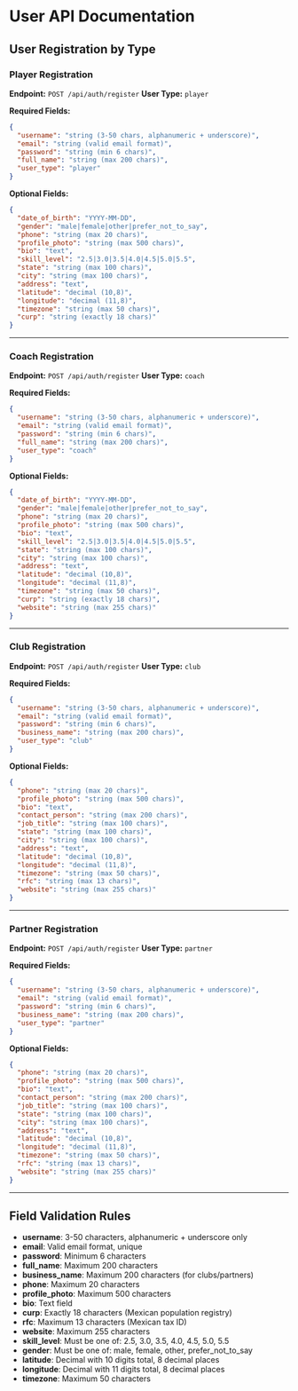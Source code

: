# User API Documentation

## User Registration by Type

### Player Registration
**Endpoint:** `POST /api/auth/register`
**User Type:** `player`

**Required Fields:**
```json
{
  "username": "string (3-50 chars, alphanumeric + underscore)",
  "email": "string (valid email format)",
  "password": "string (min 6 chars)",
  "full_name": "string (max 200 chars)",
  "user_type": "player"
}
```

**Optional Fields:**
```json
{
  "date_of_birth": "YYYY-MM-DD",
  "gender": "male|female|other|prefer_not_to_say",
  "phone": "string (max 20 chars)",
  "profile_photo": "string (max 500 chars)",
  "bio": "text",
  "skill_level": "2.5|3.0|3.5|4.0|4.5|5.0|5.5",
  "state": "string (max 100 chars)",
  "city": "string (max 100 chars)",
  "address": "text",
  "latitude": "decimal (10,8)",
  "longitude": "decimal (11,8)",
  "timezone": "string (max 50 chars)",
  "curp": "string (exactly 18 chars)"
}
```

---

### Coach Registration
**Endpoint:** `POST /api/auth/register`
**User Type:** `coach`

**Required Fields:**
```json
{
  "username": "string (3-50 chars, alphanumeric + underscore)",
  "email": "string (valid email format)",
  "password": "string (min 6 chars)",
  "full_name": "string (max 200 chars)",
  "user_type": "coach"
}
```

**Optional Fields:**
```json
{
  "date_of_birth": "YYYY-MM-DD",
  "gender": "male|female|other|prefer_not_to_say",
  "phone": "string (max 20 chars)",
  "profile_photo": "string (max 500 chars)",
  "bio": "text",
  "skill_level": "2.5|3.0|3.5|4.0|4.5|5.0|5.5",
  "state": "string (max 100 chars)",
  "city": "string (max 100 chars)",
  "address": "text",
  "latitude": "decimal (10,8)",
  "longitude": "decimal (11,8)",
  "timezone": "string (max 50 chars)",
  "curp": "string (exactly 18 chars)",
  "website": "string (max 255 chars)"
}
```

---

### Club Registration
**Endpoint:** `POST /api/auth/register`
**User Type:** `club`

**Required Fields:**
```json
{
  "username": "string (3-50 chars, alphanumeric + underscore)",
  "email": "string (valid email format)",
  "password": "string (min 6 chars)",
  "business_name": "string (max 200 chars)",
  "user_type": "club"
}
```

**Optional Fields:**
```json
{
  "phone": "string (max 20 chars)",
  "profile_photo": "string (max 500 chars)",
  "bio": "text",
  "contact_person": "string (max 200 chars)",
  "job_title": "string (max 100 chars)",
  "state": "string (max 100 chars)",
  "city": "string (max 100 chars)",
  "address": "text",
  "latitude": "decimal (10,8)",
  "longitude": "decimal (11,8)",
  "timezone": "string (max 50 chars)",
  "rfc": "string (max 13 chars)",
  "website": "string (max 255 chars)"
}
```

---

### Partner Registration
**Endpoint:** `POST /api/auth/register`
**User Type:** `partner`

**Required Fields:**
```json
{
  "username": "string (3-50 chars, alphanumeric + underscore)",
  "email": "string (valid email format)",
  "password": "string (min 6 chars)",
  "business_name": "string (max 200 chars)",
  "user_type": "partner"
}
```

**Optional Fields:**
```json
{
  "phone": "string (max 20 chars)",
  "profile_photo": "string (max 500 chars)",
  "bio": "text",
  "contact_person": "string (max 200 chars)",
  "job_title": "string (max 100 chars)",
  "state": "string (max 100 chars)",
  "city": "string (max 100 chars)",
  "address": "text",
  "latitude": "decimal (10,8)",
  "longitude": "decimal (11,8)",
  "timezone": "string (max 50 chars)",
  "rfc": "string (max 13 chars)",
  "website": "string (max 255 chars)"
}
```

---

## Field Validation Rules

- **username**: 3-50 characters, alphanumeric + underscore only
- **email**: Valid email format, unique
- **password**: Minimum 6 characters
- **full_name**: Maximum 200 characters
- **business_name**: Maximum 200 characters (for clubs/partners)
- **phone**: Maximum 20 characters
- **profile_photo**: Maximum 500 characters
- **bio**: Text field
- **curp**: Exactly 18 characters (Mexican population registry)
- **rfc**: Maximum 13 characters (Mexican tax ID)
- **website**: Maximum 255 characters
- **skill_level**: Must be one of: 2.5, 3.0, 3.5, 4.0, 4.5, 5.0, 5.5
- **gender**: Must be one of: male, female, other, prefer_not_to_say
- **latitude**: Decimal with 10 digits total, 8 decimal places
- **longitude**: Decimal with 11 digits total, 8 decimal places
- **timezone**: Maximum 50 characters 